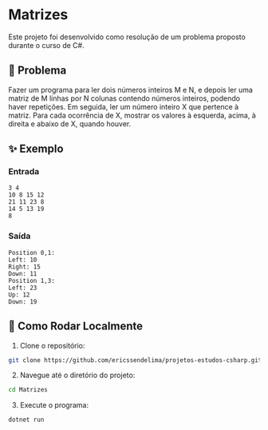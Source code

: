 # Matrizes

Este projeto foi desenvolvido como resolução de um problema proposto durante o curso de C#.

## 📝 Problema

Fazer um programa para ler dois números inteiros M e N, e depois ler uma matriz de M linhas por N colunas contendo números inteiros, podendo haver repetições. Em seguida, ler um número inteiro X que pertence à matriz. Para cada ocorrência de X, mostrar os valores à esquerda, acima, à direita e abaixo de X, quando houver.

## ✨ Exemplo

### Entrada

```
3 4
10 8 15 12
21 11 23 8
14 5 13 19
8
```

### Saída

```
Position 0,1:
Left: 10
Right: 15
Down: 11
Position 1,3:
Left: 23
Up: 12
Down: 19
```

## 🚀 Como Rodar Localmente

1.  Clone o repositório:
  ```bash
  git clone https://github.com/ericssendelima/projetos-estudos-csharp.git
  ```
2.  Navegue até o diretório do projeto:
  ```bash
  cd Matrizes
  ```
3.  Execute o programa:
  ```bash
  dotnet run
  ```